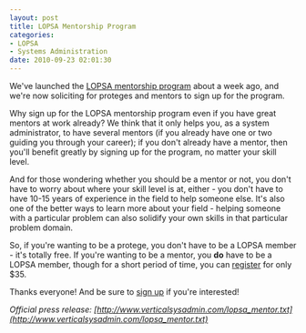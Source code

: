 ```yaml
---
layout: post
title: LOPSA Mentorship Program
categories:
- LOPSA
- Systems Administration
date: 2010-09-23 02:01:30
---
```


We've launched the [LOPSA mentorship program][1] about a week ago, and we're
now soliciting for proteges and mentors to sign up for the program.

Why sign up for the LOPSA mentorship program even if you have great mentors
at work already?  We think that it only helps you, as a system administrator,
to have several mentors (if you already have one or two guiding you through
your career); if you don't already have a mentor, then you'll benefit greatly
by signing up for the program, no matter your skill level.

And for those wondering whether you should be a mentor or not, you don't
have to worry about where your skill level is at, either - you don't have to
have 10-15 years of experience in the field to help someone else.  It's also
one of the better ways to learn more about your field - helping someone with
a particular problem can also solidify your own skills in that particular
problem domain.

So, if you're wanting to be a protege, you don't have to be a LOPSA member -
it's totally free.  If you're wanting to be a mentor, you **do** have to be
a LOPSA member, though for a short period of time, you can [register][2] for
only $35.

Thanks everyone!  And be sure to [sign up][1] if you're interested!

*Official press release:*
*[http://www.verticalsysadmin.com/lopsa_mentor.txt](http://www.verticalsysadmin.com/lopsa_mentor.txt)*

[1]: http://lospa.org/mentor
[2]: http://lopsa.org/register
